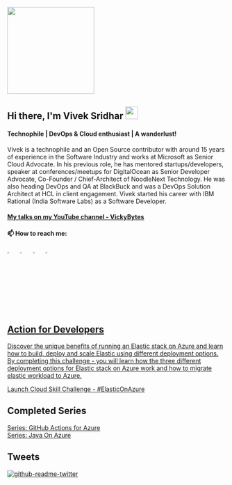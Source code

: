 <p align="left">
  <img width="200" height="200" src="https://drive.google.com/thumbnail?id=180x0d9UBnjWVPexLIshWzmuNgqHULf5w">
</p>

## Hi there, I'm Vivek Sridhar <img src="https://github.com/sciencepal/sciencepal/blob/master/assets/Hi.gif" width="29px">

#### Technophile | DevOps & Cloud enthusiast | A wanderlust!

Vivek is a technophile and an Open Source contributor with around 15 years of experience in the Software Industry and works at Microsoft as Senior Cloud Advocate. In his previous role, he has mentored startups/developers, speaker at conferences/meetups for DigitalOcean as Senior Developer Advocate, Co-Founder / Chief-Architect of NoodleNext Technology. He was also heading DevOps and QA at BlackBuck and was a DevOps Solution Architect at HCL in client engagement. Vivek started his career with IBM Rational (India Software Labs) as a Software Developer.

#### [My talks on my YouTube channel - VickyBytes](https://www.youtube.com/channel/UCdBGGfTge-s8rW00YmSza4g)

#### 📫 How to reach me:
  
[<img src="https://img.icons8.com/color/48/000000/twitter.png" width="3.5%"/>](https://twitter.com/vivek_sridhar)  &nbsp; [<img src="https://img.icons8.com/color/48/000000/linkedin.png" width="3.5%"/>](https://www.linkedin.com/in/vivsridh/)  &nbsp; [<img src="https://img.icons8.com/fluent/48/000000/instagram-new.png" width="3.5%"/>](https://www.instagram.com/vivsridh/)  &nbsp; 
<a href="mailto:vivek@vickybytes.com"> <img src="https://img.icons8.com/fluent/48/000000/gmail.png" width="3.5%"/>
  
## Action for Developers

Discover the unique benefits of running an Elastic stack on Azure and learn how to build, deploy and scale Elastic using different deployment options. By completing this challenge - you will learn how the three different deployment options for Elastic stack on Azure work and how to migrate elastic workload to Azure.

[Launch Cloud Skill Challenge - #ElasticOnAzure](https://docs.microsoft.com/en-us/learn/challenges?id=120ed721-2562-4096-a622-79b341578a6f&wt.mc_id=seriespg_Elastic%20On%20Azure_webpage_reactor)

## Completed Series

[Series: GitHub Actions for Azure](GitHub_Actions_Series) <br/>
[Series: Java On Azure](Java_On_Azure) <br/>

## Tweets

[![github-readme-twitter](https://github-readme-twitter.gazf.vercel.app/api?id=vivek_sridhar&layout=wide)](https://twitter.com/vivek_sridhar)

